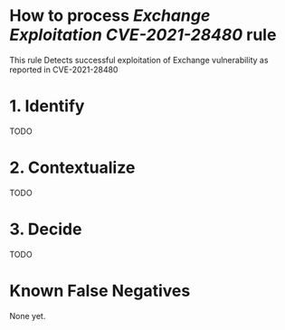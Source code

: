 # How to process *Exchange Exploitation CVE-2021-28480* rule
This rule Detects successful exploitation of Exchange vulnerability as reported in CVE-2021-28480

# 1. Identify
TODO

# 2. Contextualize
TODO

# 3. Decide
TODO

# Known False Negatives
None yet.
